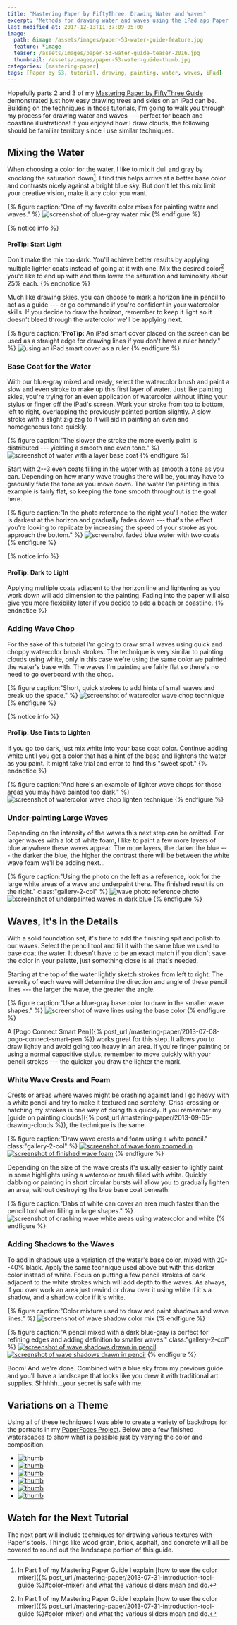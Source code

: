 ```yaml
---
title: "Mastering Paper by FiftyThree: Drawing Water and Waves"
excerpt: "Methods for drawing water and waves using the iPad app Paper by FiftyThree."
last_modified_at: 2017-12-13T11:37:09-05:00
image: 
  path: &image /assets/images/paper-53-water-guide-feature.jpg
  feature: *image
  teaser: /assets/images/paper-53-water-guide-teaser-2016.jpg
  thumbnail: /assets/images/paper-53-water-guide-thumb.jpg
categories: [mastering-paper]
tags: [Paper by 53, tutorial, drawing, painting, water, waves, iPad]
---
```


Hopefully parts 2 and 3 of my [Mastering Paper by FiftyThree Guide](/mastering-paper/) demonstrated just how easy drawing trees and skies on an iPad can be. Building on the techniques in those tutorials, I'm going to walk you through my process for drawing water and waves --- perfect for beach and coastline illustrations! If you enjoyed how I draw clouds, the following should be familiar territory since I use similar techniques.

## Mixing the Water

When choosing a color for the water, I like to mix it dull and gray by knocking the saturation down[^mixer]. I find this helps arrive at a better base color and contrasts nicely against a bright blue sky. But don't let this mix limit your creative vision, make it any color you want.

{% figure caption:"One of my favorite color mixes for painting water and waves." %}
![screenshot of blue-gray water mix](/assets/images/paper-53-water-color-mix.jpg)
{% endfigure %}

{% notice info %}
#### ProTip: Start Light

Don't make the mix too dark. You'll achieve better results by applying multiple lighter coats instead of going at it with one. Mix the desired color[^mixer] you'd like to end up with and then lower the saturation and luminosity about 25% each.
{% endnotice %}

[^mixer]: In Part 1 of my Mastering Paper Guide I explain [how to use the color mixer]({% post_url /mastering-paper/2013-07-31-introduction-tool-guide %}#color-mixer) and what the various sliders mean and do.

Much like drawing skies, you can choose to mark a horizon line in pencil to act as a guide --- or go commando if you're confident in your watercolor skills. If you decide to draw the horizon, remember to keep it light so it doesn't bleed through the watercolor we'll be applying next.

{% figure caption:"**ProTip:** An iPad smart cover placed on the screen can be used as a straight edge for drawing lines if you don't have a ruler handy." %}
![using an iPad smart cover as a ruler](/assets/images/paper-53-smart-cover-rule.jpg)
{% endfigure %}

### Base Coat for the Water

With our blue-gray mixed and ready, select the watercolor brush and paint a slow and even stroke to make up this first layer of water. Just like painting skies, you're trying for an even application of watercolor without lifting your stylus or finger off the iPad's screen. Work your stroke from top to bottom, left to right, overlapping the previously painted portion slightly. A slow stroke with a slight zig zag to it will aid in painting an even and homogeneous tone quickly.

{% figure caption:"The slower the stroke the more evenly paint is distributed --- yielding a smooth and even tone." %}
![screenshot of water with a layer base coat](/assets/images/paper-53-water-base-coat.jpg)
{% endfigure %}

Start with 2--3 even coats filling in the water with as smooth a tone as you can. Depending on how many wave troughs there will be, you may have to gradually fade the tone as you move down. The water I'm painting in this example is fairly flat, so keeping the tone smooth throughout is the goal here.

{% figure caption:"In the photo reference to the right you'll notice the water is darkest at the horizon and gradually fades down --- that's the effect you're looking to replicate by increasing the speed of your stroke as you approach the bottom." %}
![screenshot faded blue water with two coats](/assets/images/paper-53-water-fade-reference.jpg)
{% endfigure %}

{% notice info %}
#### ProTip: Dark to Light

Applying multiple coats adjacent to the horizon line and lightening as you work down will add dimension to the painting. Fading into the paper will also give you more flexibility later if you decide to add a beach or coastline.
{% endnotice %}

### Adding Wave Chop

For the sake of this tutorial I'm going to draw small waves using quick and choppy watercolor brush strokes. The technique is very similar to painting clouds using white, only in this case we're using the same color we painted the water's base with. The waves I'm painting are fairly flat so there's no need to go overboard with the chop.

{% figure caption:"Short, quick strokes to add hints of small waves and break up the space." %}
![screenshot of watercolor wave chop technique](/assets/images/paper-53-wave-chop-dark.jpg)
{% endfigure %}

{% notice info %}
#### ProTip: Use Tints to Lighten

If you go too dark, just mix white into your base coat color. Continue adding white until you get a color that has a hint of the base and lightens the water as you paint. It might take trial and error to find this "sweet spot."
{% endnotice %}

{% figure caption:"And here's an example of lighter wave chops for those areas you may have painted too dark." %}
![screenshot of watercolor wave chop lighten technique](/assets/images/paper-53-wave-chop-light.jpg)
{% endfigure %}

### Under-painting Large Waves

Depending on the intensity of the waves this next step can be omitted. For larger waves with a lot of white foam, I like to paint a few more layers of blue anywhere these waves appear. The more layers, the darker the blue --- the darker the blue, the higher the contrast there will be between the white wave foam we'll be adding next…

{% figure caption:"Using the photo on the left as a reference, look for the large white areas of a wave and underpaint there. The finished result is on the right." class:"gallery-2-col" %}
![wave photo reference photo](/assets/images/paper-53-waves-photo.jpg) [![screenshot of underpainted waves in dark blue](/assets/images/paper-53-waves-underpainting.jpg)](/assets/images/paper-53-waves-underpainting-lg.jpg)
{% endfigure %}

## Waves, It's in the Details

With a solid foundation set, it's time to add the finishing spit and polish to our waves. Select the pencil tool and fill it with the same blue we used to base coat the water. It doesn't have to be an exact match if you didn't save the color in your palette, just something close is all that's needed.

Starting at the top of the water lightly sketch strokes from left to right. The severity of each wave will determine the direction and angle of these pencil lines --- the larger the wave, the greater the angle.

{% figure caption:"Use a blue-gray base color to draw in the smaller wave shapes." %}
![screenshot of wave lines using the base color](/assets/images/paper-53-wave-lines-blue.jpg)
{% endfigure %}

A [Pogo Connect Smart Pen]({% post_url /mastering-paper/2013-07-08-pogo-connect-smart-pen %}) works great for this step. It allows you to draw lightly and avoid going too heavy in an area. If you're finger painting or using a normal capacitive stylus, remember to move quickly with your pencil strokes --- the quicker you draw the lighter the mark.

### White Wave Crests and Foam

Crests or areas where waves might be crashing against land I go heavy with a white pencil and try to make it textured and scratchy. Criss-crossing or hatching my strokes is one way of doing this quickly. If you remember my [guide on painting clouds]({% post_url /mastering-paper/2013-09-05-drawing-clouds %}), the technique is the same.

{% figure caption:"Draw wave crests and foam using a white pencil." class:"gallery-2-col" %}
[![screenshot of wave foam zoomed in](/assets/images/paper-53-white-foam-detail.jpg)](/assets/images/paper-53-white-foam-detail-lg.jpg) [![screenshot of finished wave foam](/assets/images/paper-53-white-foam.jpg)](/assets/images/paper-53-white-foam-lg.jpg)
{% endfigure %}

Depending on the size of the wave crests it's usually easier to lightly paint in some highlights using a watercolor brush filled with white. Quickly dabbing or painting in short circular bursts will allow you to gradually lighten an area, without destroying the blue base coat beneath.

{% figure caption:"Dabs of white can cover an area much faster than the pencil tool when filling in large shapes." %}
![screenshot of crashing wave white areas using watercolor and white](/assets/images/paper-53-wave-foam-brush.jpg)
{% endfigure %}

### Adding Shadows to the Waves

To add in shadows use a variation of the water's base color, mixed with 20--40% black. Apply the same technique used above but with this darker color instead of white. Focus on putting a few pencil strokes of dark adjacent to the white strokes which will add depth to the waves. As always, if you over work an area just rewind or draw over it using white if it's a shadow, and a shadow color if it's white.

{% figure caption:"Color mixture used to draw and paint shadows and wave lines." %}
![screenshot of wave shadow color mix](/assets/images/paper-53-wave-shadow-mix.jpg)
{% endfigure %}

{% figure caption:"A pencil mixed with a dark blue-gray is perfect for refining edges and adding definition to smaller waves." class:"gallery-2-col" %}
[![screenshot of wave shadows drawn in pencil](/assets/images/paper-53-wave-shadows-zoom.jpg)](/assets/images/paper-53-wave-shadows-zoom-lg.jpg) [![screenshot of wave shadows drawn in pencil](/assets/images/paper-53-wave-shadows.jpg)](/assets/images/paper-53-wave-shadows-lg.jpg)
{% endfigure %}

Boom! And we're done. Combined with a blue sky from my previous guide and you'll have a landscape that looks like you drew it with traditional art supplies. Shhhhh...your secret is safe with me.

## Variations on a Theme

Using all of these techniques I was able to create a variety of backdrops for the portraits in my [PaperFaces Project](/paperfaces/). Below are a few finished waterscapes to show what is possible just by varying the color and composition.

<ul class="gallery-thumbnails">
  <li><a href="{% post_url /paperfaces/2013-09-03-andrewbrewer-portrait %}"><img src="/assets/images/paperfaces-andrewbrewer-twitter-150.jpg" alt="thumb" /></a></li>
  <li><a href="{% post_url /paperfaces/2013-07-29-sbrolins-portrait %}"><img src="/assets/images/paperfaces-sbrolins-twitter-150.jpg" alt="thumb" /></a></li>
  <li><a href="{% post_url /paperfaces/2013-05-31-bradersk8r-portrait %}"><img src="/assets/images/paperfaces-bradersk8r-twitter-150.jpg" alt="thumb" /></a></li>
  <li><a href="{% post_url /paperfaces/2013-05-08-iron-man-portrait %}"><img src="/assets/images/paperfaces-iron-man-3-150.jpg" alt="thumb" /></a></li>
  <li><a href="{% post_url /paperfaces/2013-03-15-agentkyle-portrait %}"><img src="/assets/images/paperfaces-agentkyle-twitter-150.jpg" alt="thumb" /></a></li>
  <li><a href="{% post_url /paperfaces/2013-01-25-jamesonroot-portrait %}"><img src="/assets/images/paperfaces-jamesonroot-twitter-150.jpg" alt="thumb" /></a></li>
</ul>

## Watch for the Next Tutorial

The next part will include techniques for drawing various textures with Paper's tools. Things like wood grain, brick, asphalt, and concrete will all be covered to round out the landscape portion of this guide.
